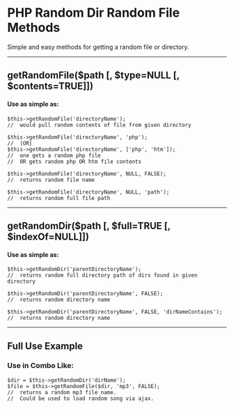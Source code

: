 # PHP Random Dir Random File Methods
Simple and easy methods for getting a random file or directory.

---

## getRandomFile($path [, $type=NULL [, $contents=TRUE]])

#### Use as simple as:

	$this->getRandomFile('directoryName');
	//	would pull random contents of file from given directory
	
	$this->getRandomFile('directoryName', 'php');
	//	|OR|
	$this->getRandomFile('directoryName', ['php', 'htm']);
	//	one gets a random php file 
	//	OR gets random php OR htm file contents
	
	$this->getRandomFile('directoryName', NULL, FALSE);
	//	returns random file name
	
	$this->getRandomFile('directoryName', NULL, 'path');
	//	returns random full file path
	
---

## getRandomDir($path [, $full=TRUE [, $indexOf=NULL]])

#### Use as simple as:

	$this->getRandomDir('parentDirectoryName');
	//	returns random full directory path of dirs found in given directory
	
	$this->getRandomDir('parentDirectoryName', FALSE);
	//	returns random directory name
	
	$this->getRandomDir('parentDirectoryName', FALSE, 'dirNameContains');
	//	returns random directory name

---

## Full Use Example

### Use in Combo Like:

	$dir = $this->getRandomDir('dirName');
	$file = $this->getRandomFile($dir, 'mp3', FALSE);
	//	returns a random mp3 file name. 
	//	Could be used to load random song via ajax.
